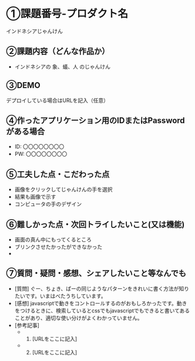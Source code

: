 # ①課題番号-プロダクト名

インドネシアじゃんけん

## ②課題内容（どんな作品か）

- インドネシアの 象、蟻、人 のじゃんけん

## ③DEMO

デプロイしている場合はURLを記入（任意）

## ④作ったアプリケーション用のIDまたはPasswordがある場合

- ID: 〇〇〇〇〇〇〇〇
- PW: 〇〇〇〇〇〇〇〇

## ⑤工夫した点・こだわった点

- 画像をクリックしてじゃんけんの手を選択
- 結果も画像で示す
- コンピュータの手のデザイン

## ⑥難しかった点・次回トライしたいこと(又は機能)

- 画面の真ん中にもってくるところ
- ブリンクさせたかったができなかった
- 

## ⑦質問・疑問・感想、シェアしたいこと等なんでも

- [質問] ぐー、ちょき、ぱーの同じようなパターンをきれいに書く方法が知りたいです。いまはべたうちしています。
- [感想] javascriptで動きをコントロールするのがおもしろかったです。動きをつけるときに、検索しているとcssでもjavascriptでもできると書いてあることがあり、適切な使い分けがよくわかっていません。
- [参考記事]
  - 1. [URLをここに記入]
  - 2. [URLをここに記入]

